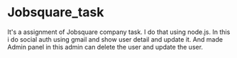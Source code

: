 # Jobsquare_task
It's a assignment of Jobsquare company task. I do that using node.js. In this i do social auth using gmail and show user detail and update it. And made Admin panel in this admin can delete the user and update the user.
